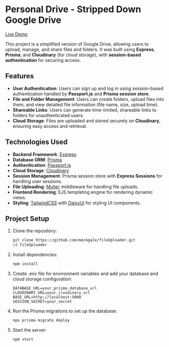 # Personal Drive - Stripped Down Google Drive

[Live Demo](https://odd-tedra-meck-aae6a2a6.koyeb.app/)

This project is a simplified version of Google Drive, allowing users to upload, manage, and share files and folders. 
It was built using **Express**, **Prisma**, and **Cloudinary** (for cloud storage), with **session-based authentication** for securing access.

## Features
- **User Authentication**: Users can sign up and log in using session-based authentication handled by **Passport.js** and **Prisma session store**.
- **File and Folder Management**: Users can create folders, upload files into them, and view detailed file information (file name, size, upload time).
- **Shareable Links**: Users can generate time-limited, shareable links to folders for unauthenticated users.
- **Cloud Storage**: Files are uploaded and stored securely on **Cloudinary**, ensuring easy access and retrieval.

## Technologies Used
- **Backend Framework**: [Express](https://expressjs.com/)
- **Database ORM**: [Prisma](https://www.prisma.io/)
- **Authentication**: [Passport.js](http://www.passportjs.org/)
- **Cloud Storage**: [Cloudinary](https://cloudinary.com/)
- **Session Management**: Prisma session store with **Express Sessions** for handling user sessions.
- **File Uploading**: [Multer](https://github.com/expressjs/multer) middleware for handling file uploads.
- **Frontend Rendering**: EJS templating engine for rendering dynamic views.
- **Styling**: [TailwindCSS](https://tailwindcss.com/) with [DaisyUI](https://daisyui.com/) for styling UI components.

## Project Setup

1. Clone the repository:
   ```bash
   git clone https://github.com/meckgale/fileUploader.git
   cd fileUploader

2. Install dependencies:
   ```bash
   npm install

3. Create .env file for environment variables and add your database and cloud storage configuration:
   ```
   DATABASE_URL=your_prisma_database_url
   CLOUDINARY_URL=your_cloudinary_url
   BASE_URL=http://localhost:5000
   SESSION_SECRET=your_secret

4. Run the Prisma migrations to set up the database:
   ```bash
   npx prisma migrate deploy

5. Start the server:
   ```bash
   npm start
